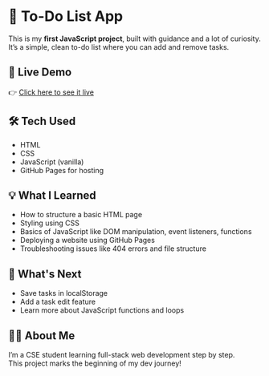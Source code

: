 # 📝 To-Do List App

This is my **first JavaScript project**, built with guidance and a lot of curiosity.  
It’s a simple, clean to-do list where you can add and remove tasks.

## 🚀 Live Demo

👉 [Click here to see it live](https://BhoomiMehta2.github.io/to-do-app/)

## 🛠️ Tech Used
- HTML
- CSS
- JavaScript (vanilla)
- GitHub Pages for hosting

## 💡 What I Learned
- How to structure a basic HTML page
- Styling using CSS
- Basics of JavaScript like DOM manipulation, event listeners, functions
- Deploying a website using GitHub Pages
- Troubleshooting issues like 404 errors and file structure

## 🔁 What's Next
- Save tasks in localStorage
- Add a task edit feature
- Learn more about JavaScript functions and loops

## 👩‍💻 About Me
I’m a CSE student learning full-stack web development step by step.  
This project marks the beginning of my dev journey!

